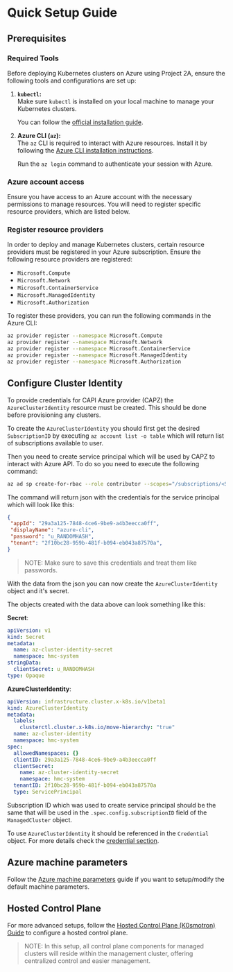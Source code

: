 # Quick Setup Guide

## Prerequisites

### Required Tools

Before deploying Kubernetes clusters on Azure using Project 2A, ensure the
following tools and configurations are set up:

1. **`kubectl`:**  
   Make sure `kubectl` is installed on your local machine to manage your
   Kubernetes clusters.

    You can follow the
    [official installation guide](https://kubernetes.io/docs/tasks/tools/install-kubectl/).

1. **Azure CLI (`az`):**  
   The `az` CLI is required to interact with Azure resources. Install it by
   following the
   [Azure CLI installation instructions](https://learn.microsoft.com/en-us/cli/azure/install-azure-cli).

    Run the `az login` command to authenticate your session with Azure.

### Azure account access

Ensure you have access to an Azure account with the necessary permissions to
manage resources. You will need to register specific resource providers, which are listed below.

### Register resource providers

In order to deploy and manage Kubernetes clusters, certain resource providers
must be registered in your Azure subscription. Ensure the following resource providers are registered:

- `Microsoft.Compute`
- `Microsoft.Network`
- `Microsoft.ContainerService`
- `Microsoft.ManagedIdentity`
- `Microsoft.Authorization`

To register these providers, you can run the following commands in the Azure CLI:

```bash
az provider register --namespace Microsoft.Compute
az provider register --namespace Microsoft.Network
az provider register --namespace Microsoft.ContainerService
az provider register --namespace Microsoft.ManagedIdentity
az provider register --namespace Microsoft.Authorization
```

## Configure Cluster Identity

To provide credentials for CAPI Azure provider (CAPZ) the `AzureClusterIdentity`
resource must be created. This should be done before provisioning any clusters.

To create the `AzureClusterIdentity` you should first get the desired
`SubscriptionID` by executing `az account list -o table` which will return list
of subscriptions available to user.

Then you need to create service principal which will be used by CAPZ to interact
with Azure API. To do so you need to execute the following command:

```bash
az ad sp create-for-rbac --role contributor --scopes="/subscriptions/<Subscription ID>"
```

The command will return json with the credentials for the service principal which
will look like this:

```json
{
 "appId": "29a3a125-7848-4ce6-9be9-a4b3eecca0ff",
 "displayName": "azure-cli",
 "password": "u_RANDOMHASH",
 "tenant": "2f10bc28-959b-481f-b094-eb043a87570a",
}
```

> NOTE:
> Make sure to save this credentials and treat them like passwords.

With the data from the json you can now create the `AzureClusterIdentity` object
and it's secret.

The objects created with the data above can look something like this:

**Secret**:

```yaml
apiVersion: v1
kind: Secret
metadata:
  name: az-cluster-identity-secret
  namespace: hmc-system
stringData:
  clientSecret: u_RANDOMHASH
type: Opaque
```

**AzureClusterIdentity**:

```yaml
apiVersion: infrastructure.cluster.x-k8s.io/v1beta1
kind: AzureClusterIdentity
metadata:
  labels:
    clusterctl.cluster.x-k8s.io/move-hierarchy: "true"
  name: az-cluster-identity
  namespace: hmc-system
spec:
  allowedNamespaces: {}
  clientID: 29a3a125-7848-4ce6-9be9-a4b3eecca0ff
  clientSecret:
    name: az-cluster-identity-secret
    namespace: hmc-system
  tenantID: 2f10bc28-959b-481f-b094-eb043a87570a
  type: ServicePrincipal
```

Subscription ID which was used to create service principal should be the
same that will be used in the `.spec.config.subscriptionID` field of the
`ManagedCluster` object.

To use `AzureClusterIdentity` it should be referenced in the `Credential`
object. For more details check the [credential section](../credential/main.md).

## Azure machine parameters

Follow the [Azure machine parameters](./machine-parameters.md) guide if you want
to setup/modify the default machine parameters.

## Hosted Control Plane

For more advanced setups, follow the
[Hosted Control Plane (K0smotron) Guide](./hosted-control-plane.md) to
configure a hosted control plane.  
> NOTE:
> In this setup, all control plane components for managed clusters will
> reside within the management cluster, offering centralized control and easier management.
